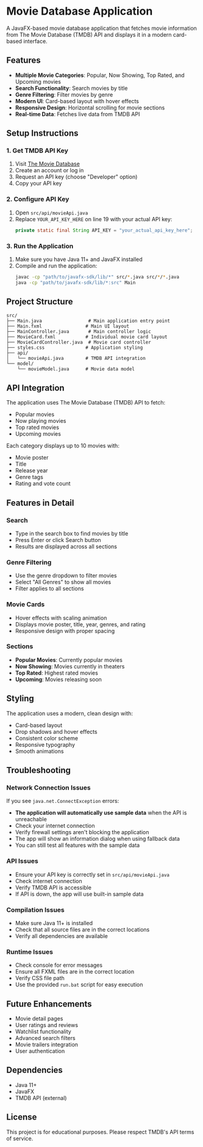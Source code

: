 # Movie Database Application

A JavaFX-based movie database application that fetches movie information from The Movie Database (TMDB) API and displays it in a modern card-based interface.

## Features

- **Multiple Movie Categories**: Popular, Now Showing, Top Rated, and Upcoming movies
- **Search Functionality**: Search movies by title
- **Genre Filtering**: Filter movies by genre
- **Modern UI**: Card-based layout with hover effects
- **Responsive Design**: Horizontal scrolling for movie sections
- **Real-time Data**: Fetches live data from TMDB API

## Setup Instructions

### 1. Get TMDB API Key

1. Visit [The Movie Database](https://www.themoviedb.org/settings/api)
2. Create an account or log in
3. Request an API key (choose "Developer" option)
4. Copy your API key

### 2. Configure API Key

1. Open `src/api/movieApi.java`
2. Replace `YOUR_API_KEY_HERE` on line 19 with your actual API key:
   ```java
   private static final String API_KEY = "your_actual_api_key_here";
   ```

### 3. Run the Application

1. Make sure you have Java 11+ and JavaFX installed
2. Compile and run the application:
   ```bash
   javac -cp "path/to/javafx-sdk/lib/*" src/*.java src/*/*.java
   java -cp "path/to/javafx-sdk/lib/*:src" Main
   ```

## Project Structure

```
src/
├── Main.java                 # Main application entry point
├── Main.fxml                # Main UI layout
├── MainController.java       # Main controller logic
├── MovieCard.fxml           # Individual movie card layout
├── MovieCardController.java  # Movie card controller
├── styles.css               # Application styling
├── api/
│   └── movieApi.java        # TMDB API integration
└── model/
    └── movieModel.java      # Movie data model
```

## API Integration

The application uses The Movie Database (TMDB) API to fetch:
- Popular movies
- Now playing movies
- Top rated movies
- Upcoming movies

Each category displays up to 10 movies with:
- Movie poster
- Title
- Release year
- Genre tags
- Rating and vote count

## Features in Detail

### Search
- Type in the search box to find movies by title
- Press Enter or click Search button
- Results are displayed across all sections

### Genre Filtering
- Use the genre dropdown to filter movies
- Select "All Genres" to show all movies
- Filter applies to all sections

### Movie Cards
- Hover effects with scaling animation
- Displays movie poster, title, year, genres, and rating
- Responsive design with proper spacing

### Sections
- **Popular Movies**: Currently popular movies
- **Now Showing**: Movies currently in theaters
- **Top Rated**: Highest rated movies
- **Upcoming**: Movies releasing soon

## Styling

The application uses a modern, clean design with:
- Card-based layout
- Drop shadows and hover effects
- Consistent color scheme
- Responsive typography
- Smooth animations

## Troubleshooting

### Network Connection Issues
If you see `java.net.ConnectException` errors:
- **The application will automatically use sample data** when the API is unreachable
- Check your internet connection
- Verify firewall settings aren't blocking the application
- The app will show an information dialog when using fallback data
- You can still test all features with the sample data

### API Issues
- Ensure your API key is correctly set in `src/api/movieApi.java`
- Check internet connection
- Verify TMDB API is accessible
- If API is down, the app will use built-in sample data

### Compilation Issues
- Make sure Java 11+ is installed
- Check that all source files are in the correct locations
- Verify all dependencies are available

### Runtime Issues
- Check console for error messages
- Ensure all FXML files are in the correct location
- Verify CSS file path
- Use the provided `run.bat` script for easy execution

## Future Enhancements

- Movie detail pages
- User ratings and reviews
- Watchlist functionality
- Advanced search filters
- Movie trailers integration
- User authentication

## Dependencies

- Java 11+
- JavaFX
- TMDB API (external)

## License

This project is for educational purposes. Please respect TMDB's API terms of service. 